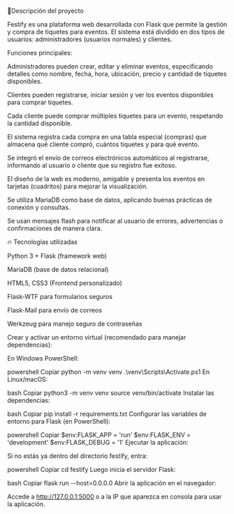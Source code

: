 📝Descripción del proyecto

Festify es una plataforma web desarrollada con Flask que permite la gestión y compra de tiquetes para eventos.
El sistema está dividido en dos tipos de usuarios: administradores (usuarios normales) y clientes.

Funciones principales:

Administradores pueden crear, editar y eliminar eventos, especificando detalles como nombre, fecha, hora, ubicación, precio y cantidad de tiquetes disponibles.

Clientes pueden registrarse, iniciar sesión y ver los eventos disponibles para comprar tiquetes.

Cada cliente puede comprar múltiples tiquetes para un evento, respetando la cantidad disponible.

El sistema registra cada compra en una tabla especial (compras) que almacena qué cliente compró, cuántos tiquetes y para qué evento.

Se integró el envío de correos electrónicos automáticos al registrarse, informando al usuario o cliente que su registro fue exitoso.

El diseño de la web es moderno, amigable y presenta los eventos en tarjetas (cuadritos) para mejorar la visualización.

Se utiliza MariaDB como base de datos, aplicando buenas prácticas de conexión y consultas.

Se usan mensajes flash para notificar al usuario de errores, advertencias o confirmaciones de manera clara.

🔥 Tecnologías utilizadas

Python 3 + Flask (framework web)

MariaDB (base de datos relacional)

HTML5, CSS3 (Frontend personalizado)

Flask-WTF para formularios seguros

Flask-Mail para envío de correos

Werkzeug para manejo seguro de contraseñas


Crear y activar un entorno virtual (recomendado para manejar dependencias):

En Windows PowerShell:

powershell
Copiar
python -m venv venv
.\venv\Scripts\Activate.ps1
En Linux/macOS:

bash
Copiar
python3 -m venv venv
source venv/bin/activate
Instalar las dependencias:

bash
Copiar
pip install -r requirements.txt
Configurar las variables de entorno para Flask (en PowerShell):

powershell
Copiar
$env:FLASK_APP = 'run'
$env:FLASK_ENV = 'development'
$env:FLASK_DEBUG = '1'
Ejecutar la aplicación:

Si no estás ya dentro del directorio festify, entra:

powershell
Copiar
cd festify
Luego inicia el servidor Flask:

bash
Copiar
flask run --host=0.0.0.0
Abrir la aplicación en el navegador:

Accede a http://127.0.0.1:5000 o a la IP que aparezca en consola para usar la aplicación.




